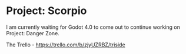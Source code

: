 # Project: Scorpio
I am currently waiting for Godot 4.0 to come out to continue working on Project: Danger Zone.

The Trello - https://trello.com/b/zjyUZRBZ/triside
